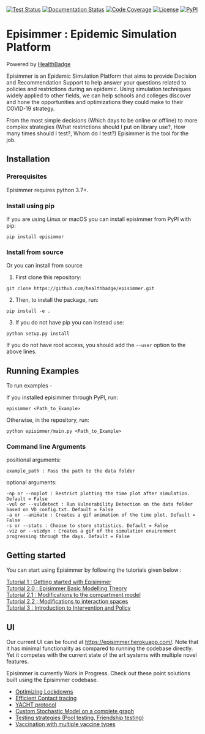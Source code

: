 [![Test Status](https://github.com/healthbadge/episimmer/actions/workflows/test.yml/badge.svg?branch=master)](https://github.com/healthbadge/episimmer/actions/workflows/test.yml) [![Documentation Status](https://readthedocs.org/projects/episimmer/badge/?version=latest)](https://episimmer.readthedocs.io/en/latest/?badge=latest) [![Code Coverage](https://codecov.io/gh/healthbadge/episimmer/branch/additional_se/graph/badge.svg?token=F0BR661MG5)](https://codecov.io/gh/healthbadge/episimmer) [![License](https://img.shields.io/badge/License-BSD_3--Clause-blue.svg)](https://github.com/healthbadge/episimmer/blob/master/LICENSE) [![PyPI](https://img.shields.io/pypi/v/episimmer)](https://pypi.org/project/episimmer/)
# Episimmer : Epidemic Simulation Platform
Powered by [HealthBadge](https://www.healthbadge.org/)

Episimmer is an Epidemic Simulation Platform that aims to provide Decision and Recommendation Support to help answer your questions related
to policies and restrictions during an epidemic. Using simulation techniques widely applied to other fields, we can help schools and colleges
discover and hone the opportunities and optimizations they could make to their COVID-19 strategy.

From the most simple decisions (Which days to be online or offline) to more complex strategies (What restrictions should I put on library use?,
How many times should I test?, Whom do I test?) Episimmer is the tool for the job.

## Installation

### Prerequisites

Episimmer requires python 3.7+.

### Install using pip

If you are using Linux or macOS you can install episimmer from PyPI with pip:
```
pip install episimmer
```

### Install from source

Or you can install from source

1. First clone this repository:
```
git clone https://github.com/healthbadge/episimmer.git
```
2. Then, to install the package, run:
```
pip install -e .
```

3. If you do not have pip you can instead use:
```
python setup.py install
```

If you do not have root access, you should add the ``--user`` option to the above lines.


## Running Examples
To run examples -

If you installed episimmer through PyPI, run:

```
episimmer <Path_to_Example>
```

Otherwise, in the repository, run:
```
python episimmer/main.py <Path_to_Example>
```

### Command line Arguments
positional arguments:
```
example_path : Pass the path to the data folder
```

optional arguments:
```
-np or --noplot : Restrict plotting the time plot after simulation. Default = False
-vul or --vuldetect : Run Vulnerability Detection on the data folder based on VD_config.txt. Default = False
-a or --animate : Creates a gif animation of the time plot. Default = False
-s or --stats : Choose to store statistics. Default = False
-viz or --vizdyn : Creates a gif of the simulation environment progressing through the days. Default = False
```

## Getting started
You can start using Episimmer by following the tutorials given below :

[Tutorial 1 : Getting started with Episimmer](https://docs.google.com/document/d/1PHMlz4W5gl_SpW8u1kWJEqzsAtW6NOWvePSMre9auT4/edit?usp=sharing) <br>
[Tutorial 2.0 : Episimmer Basic Modelling Theory](https://docs.google.com/document/d/1BujPmaEOGoJn6_B0DAhIUUlROKBt4gIlG13Kl9kDRh4/edit?usp=sharing) <br>
[Tutorial 2.1 : Modifications to the compartment model](https://docs.google.com/document/d/1vn8xc95bCQ7K09lMuc3ijHfSeDPa6Nd28tko-19SlnQ/edit?usp=sharing) <br>
[Tutorial 2.2 : Modifications to interaction spaces](https://docs.google.com/document/d/17QNw3BUEclqjtuoN6bd3pFNHsbzNIu2Bo0L1BCPS_A4/edit?usp=sharing) <br>
[Tutorial 3 : Introduction to Intervention and Policy](https://docs.google.com/document/d/121CdfYRg1144kZJoyJMq4xwfuM6vVdLn8bDnMIMMzoY/edit?usp=sharing) <br>


## UI
Our current UI can be found at https://episimmer.herokuapp.com/. Note that it has minimal functionality as compared to running the codebase directly. Yet it competes with the current state of the art systems with multiple novel features. <br>

Episimmer is currently Work in Progress. Check out these point solutions built using the Episimmer codebase. <br>

- [Optimizing Lockdowns](https://optimising-lockdowns.herokuapp.com) <br>
- [Efficient Contact tracing](https://contact-tracing.herokuapp.com) <br>
- [YACHT protocol](https://hb-yacht.herokuapp.com) <br>
- [Custom Stochastic Model on a complete graph](https://share.streamlit.io/inavamsi/custom_epidemic_model/main/main.py) <br>
- [Testing strategies (Pool testing, Friendship testing)](https://share.streamlit.io/suryadheeshjith/epidemic-testing-ui/main.py) <br>
- [Vaccination with multiple vaccine types](https://share.streamlit.io/ruthushankar/vaccination_ui/main/vac.py) <br>
